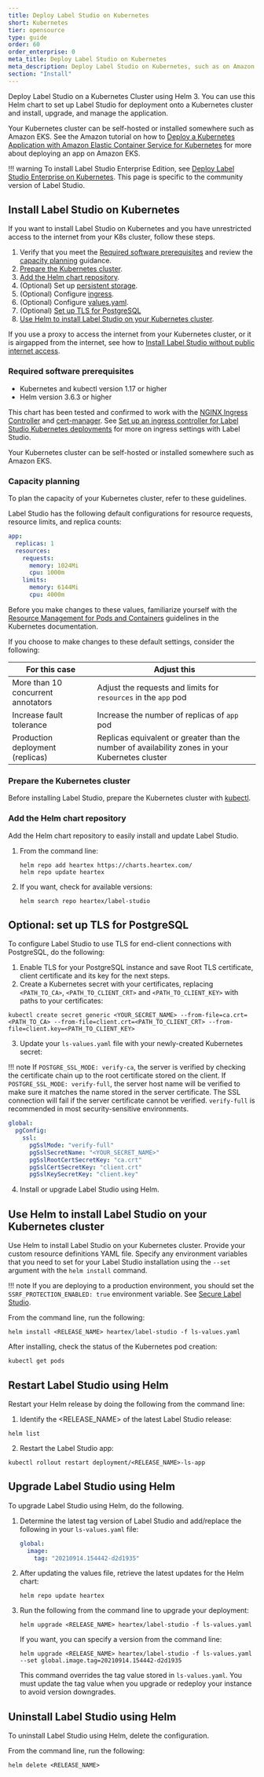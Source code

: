 ```yaml
---
title: Deploy Label Studio on Kubernetes
short: Kubernetes
tier: opensource
type: guide
order: 60
order_enterprise: 0
meta_title: Deploy Label Studio on Kubernetes
meta_description: Deploy Label Studio on Kubernetes, such as on Amazon Elastic Container Service for Kubernetes, to create machine learning and data science projects in a scalable containerized environment.
section: "Install"
---
```


Deploy Label Studio on a Kubernetes Cluster using Helm 3. You can use this Helm chart to set up Label Studio for deployment onto a Kubernetes cluster and install, upgrade, and manage the application.

Your Kubernetes cluster can be self-hosted or installed somewhere such as Amazon EKS. See the Amazon tutorial on how to [Deploy a Kubernetes Application with Amazon Elastic Container Service for Kubernetes](https://aws.amazon.com/getting-started/hands-on/deploy-kubernetes-app-amazon-eks/) for more about deploying an app on Amazon EKS.

<div class="opensource-only">

!!! warning
    To install Label Studio Enterprise Edition, see <a href="install_enterprise_k8s.html">Deploy Label Studio Enterprise on Kubernetes</a>. This page is specific to the community version of Label Studio.

</div>

## Install Label Studio on Kubernetes

If you want to install Label Studio on Kubernetes and you have unrestricted access to the internet from your K8s cluster, follow these steps.

1. Verify that you meet the [Required software prerequisites](#Required-software-prerequisites) and review the [capacity planning](#Capacity-planning) guidance.
2. [Prepare the Kubernetes cluster](#Prepare-the-Kubernetes-cluster).
3. [Add the Helm chart repository](#Add-the-Helm-chart-repository).
4. (Optional) Set up [persistent storage](persistent_storage.html).
5. (Optional) Configure [ingress](ingress_config.html).
6. (Optional) Configure [values.yaml](helm_values.html).
7. (Optional) [Set up TLS for PostgreSQL](#Optional-set-up-TLS-for-PostgreSQL)
8. [Use Helm to install Label Studio on your Kubernetes cluster](#Use-Helm-to-install-Label-Studio-on-your-Kubernetes-cluster).

If you use a proxy to access the internet from your Kubernetes cluster, or it is airgapped from the internet, see how to [Install Label Studio without public internet access](/guide/install_airgapped.html).

### Required software prerequisites

- Kubernetes and kubectl version 1.17 or higher
- Helm version 3.6.3 or higher

This chart has been tested and confirmed to work with the [NGINX Ingress Controller](https://kubernetes.github.io/ingress-nginx/) and [cert-manager](https://cert-manager.io/docs/). See [Set up an ingress controller for Label Studio Kubernetes deployments](ingress_config.html) for more on ingress settings with Label Studio.

Your Kubernetes cluster can be self-hosted or installed somewhere such as Amazon EKS.

### Capacity planning

To plan the capacity of your Kubernetes cluster, refer to these guidelines.

Label Studio has the following default configurations for resource requests, resource limits, and replica counts:

```yaml
app:
  replicas: 1
  resources:
    requests:
      memory: 1024Mi
      cpu: 1000m
    limits:
      memory: 6144Mi
      cpu: 4000m
```

Before you make changes to these values, familiarize yourself with the [Resource Management for Pods and Containers](https://kubernetes.io/docs/concepts/configuration/manage-resources-containers/) guidelines in the Kubernetes documentation.

If you choose to make changes to these default settings, consider the following:

| For this case                      | Adjust this                                                                                     |
| ---------------------------------- | ----------------------------------------------------------------------------------------------- |
| More than 10 concurrent annotators | Adjust the requests and limits for `resources` in the `app` pod                                 |
| Increase fault tolerance           | Increase the number of replicas of `app` pod                                                    |
| Production deployment (replicas)   | Replicas equivalent or greater than the number of availability zones in your Kubernetes cluster |

### Prepare the Kubernetes cluster

Before installing Label Studio, prepare the Kubernetes cluster with [kubectl](https://kubernetes.io/docs/reference/kubectl/).

### Add the Helm chart repository

Add the Helm chart repository to easily install and update Label Studio.

1. From the command line:
   ```shell
   helm repo add heartex https://charts.heartex.com/
   helm repo update heartex
   ```
2. If you want, check for available versions:
   ```shell
   helm search repo heartex/label-studio
   ```

## Optional: set up TLS for PostgreSQL

To configure Label Studio to use TLS for end-client connections with PostgreSQL, do the following:

1. Enable TLS for your PostgreSQL instance and save Root TLS certificate, client certificate and its key for the next steps.
2. Create a Kubernetes secret with your certificates, replacing `<PATH_TO_CA>`, `<PATH_TO_CLIENT_CRT>` and `<PATH_TO_CLIENT_KEY>` with paths to your certificates:
```shell
kubectl create secret generic <YOUR_SECRET_NAME> --from-file=ca.crt=<PATH_TO_CA> --from-file=client.crt=<PATH_TO_CLIENT_CRT> --from-file=client.key=<PATH_TO_CLIENT_KEY>
```

3. Update your `ls-values.yaml` file with your newly-created Kubernetes secret:

!!! note
    If `POSTGRE_SSL_MODE: verify-ca`, the server is verified by checking the certificate chain up to the root certificate stored on the client. If `POSTGRE_SSL_MODE: verify-full`, the server host name will be verified to make sure it matches the name stored in the server certificate. The SSL connection will fail if the server certificate cannot be verified. `verify-full` is recommended in most security-sensitive environments.

```yaml
global:
  pgConfig:
    ssl:
      pgSslMode: "verify-full"
      pgSslSecretName: "<YOUR_SECRET_NAME>"
      pgSslRootCertSecretKey: "ca.crt"
      pgSslCertSecretKey: "client.crt"
      pgSslKeySecretKey: "client.key"
```

4. Install or upgrade Label Studio using Helm.

## Use Helm to install Label Studio on your Kubernetes cluster

Use Helm to install Label Studio on your Kubernetes cluster. Provide your custom resource definitions YAML file. Specify any environment variables that you need to set for your Label Studio installation using the `--set` argument with the `helm install` command.

!!! note
    If you are deploying to a production environment, you should set the `SSRF_PROTECTION_ENABLED: true` environment variable. See [Secure Label Studio](security#Enable-SSRF-protection-for-production-environments).

From the command line, run the following:

```shell
helm install <RELEASE_NAME> heartex/label-studio -f ls-values.yaml
```

After installing, check the status of the Kubernetes pod creation:

```shell
kubectl get pods
```

## Restart Label Studio using Helm

Restart your Helm release by doing the following from the command line:

1. Identify the &lt;RELEASE_NAME&gt; of the latest Label Studio release:
```shell
helm list
```

2. Restart the Label Studio app:
```shell
kubectl rollout restart deployment/<RELEASE_NAME>-ls-app
```

## Upgrade Label Studio using Helm

To upgrade Label Studio using Helm, do the following.

1. Determine the latest tag version of Label Studio and add/replace the following in your `ls-values.yaml` file:
   ```yaml
   global:
     image:
       tag: "20210914.154442-d2d1935"
   ```
2. After updating the values file, retrieve the latest updates for the Helm chart:
   ```shell
   helm repo update heartex
   ```
3. Run the following from the command line to upgrade your deployment:
   ```shell
   helm upgrade <RELEASE_NAME> heartex/label-studio -f ls-values.yaml
   ```
   If you want, you can specify a version from the command line:
   ```shell
   helm upgrade <RELEASE_NAME> heartex/label-studio -f ls-values.yaml --set global.image.tag=20210914.154442-d2d1935
   ```
   This command overrides the tag value stored in `ls-values.yaml`. You must update the tag value when you upgrade or redeploy your instance to avoid version downgrades.

## Uninstall Label Studio using Helm

To uninstall Label Studio using Helm, delete the configuration.

From the command line, run the following:

```shell
helm delete <RELEASE_NAME>
```
